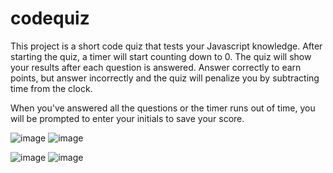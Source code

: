 # codequiz

This project is a short code quiz that tests your Javascript knowledge. After starting the quiz, a timer will start counting down to 0. The quiz will show your results after each question is answered. Answer correctly to earn points, but answer incorrectly and the quiz will penalize you by subtracting time from the clock.

When you've answered all the questions or the timer runs out of time, you will be prompted to enter your initials to save your score.

![image](https://user-images.githubusercontent.com/96890575/151097031-54a709c7-a37a-4a6c-83e8-06cb5b7f4ddf.png)
![image](https://user-images.githubusercontent.com/96890575/151097051-9713cdf9-74a5-4add-8fe9-9158bfbaee0e.png)

![image](https://user-images.githubusercontent.com/96890575/151097064-c7425ed3-bfb4-47c3-9a94-2354f1d57543.png)
![image](https://user-images.githubusercontent.com/96890575/151097080-1a71ca1e-a6e4-45ad-9e50-670c897679ad.png)
